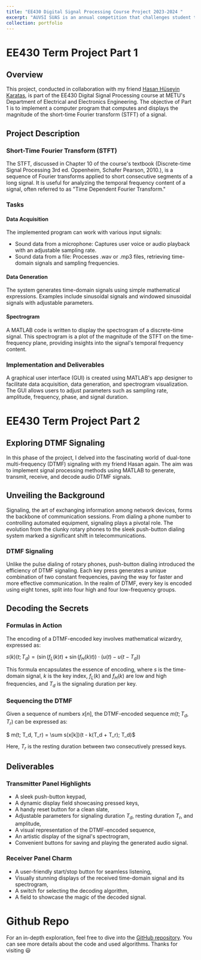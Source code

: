 ```yaml
---
title: "EE430 Digital Signal Processing Course Project 2023-2024 "
excerpt: "AUVSI SUAS is an annual competition that challenges student teams to design, build, and operate unmanned aerial vehicles (UAVs or drones). The competition typically involves a series of missions that test the capabilities of the teams' autonomous systems. These missions often include tasks such as autonomous flight, target identification, and payload delivery.<br/><img src='/images/dsp.png' width='600' height='450'>"
collection: portfolio
---
```



# EE430 Term Project Part 1

## Overview
This project, conducted in collaboration with my friend [Hasan Hüseyin Karatas](https://www.linkedin.com/in/hasan-huseyin-karatas/), is part of the EE430 Digital Signal Processing course at METU's Department of Electrical and Electronics Engineering. The objective of Part 1 is to implement a computer program that computes and displays the magnitude of the short-time Fourier transform (STFT) of a signal.

## Project Description

### Short-Time Fourier Transform (STFT)
The STFT, discussed in Chapter 10 of the course's textbook (Discrete-time Signal Processing 3rd ed. Oppenheim, Schafer Pearson, 2010.), is a sequence of Fourier transforms applied to short consecutive segments of a long signal. It is useful for analyzing the temporal frequency content of a signal, often referred to as "Time Dependent Fourier Transform."

### Tasks

#### Data Acquisition
The implemented program can work with various input signals:
- Sound data from a microphone: Captures user voice or audio playback with an adjustable sampling rate.
- Sound data from a file: Processes .wav or .mp3 files, retrieving time-domain signals and sampling frequencies.

#### Data Generation
The system generates time-domain signals using simple mathematical expressions. Examples include sinusoidal signals and windowed sinusoidal signals with adjustable parameters.

#### Spectrogram
A MATLAB code is written to display the spectrogram of a discrete-time signal. This spectrogram is a plot of the magnitude of the STFT on the time-frequency plane, providing insights into the signal's temporal frequency content.

### Implementation and Deliverables
A graphical user interface (GUI) is created using MATLAB's app designer to facilitate data acquisition, data generation, and spectrogram visualization. The GUI allows users to adjust parameters such as sampling rate, amplitude, frequency, phase, and signal duration.

# EE430 Term Project Part 2

## Exploring DTMF Signaling

In this phase of the project, I delved into the fascinating world of dual-tone multi-frequency (DTMF) signaling with my friend Hasan again. The aim was to implement signal processing methods using MATLAB to generate, transmit, receive, and decode audio DTMF signals.

## Unveiling the Background

Signaling, the art of exchanging information among network devices, forms the backbone of communication sessions. From dialing a phone number to controlling automated equipment, signaling plays a pivotal role. The evolution from the clunky rotary phones to the sleek push-button dialing system marked a significant shift in telecommunications.

### DTMF Signaling

Unlike the pulse dialing of rotary phones, push-button dialing introduced the efficiency of DTMF signaling. Each key press generates a unique combination of two constant frequencies, paving the way for faster and more effective communication. In the realm of DTMF, every key is encoded using eight tones, split into four high and four low-frequency groups.

## Decoding the Secrets

### Formulas in Action

The encoding of a DTMF-encoded key involves mathematical wizardry, expressed as:

$s(k)(t; T_d) = (\sin(f_L(k)t) + \sin(f_H(k)t)) \cdot (u(t) - u(t - T_d))$

This formula encapsulates the essence of encoding, where $s$ is the time-domain signal, $k$ is the key index, $f_L(k)$ and $f_H(k)$ are low and high frequencies, and $T_d$ is the signaling duration per key.

### Sequencing the DTMF

Given a sequence of numbers $x[n]$, the DTMF-encoded sequence $m(t; T_d, T_r)$ can be expressed as:

$ m(t; T_d, T_r) = \sum s(x[k])(t - k(T_d + T_r); T_d)$

Here, $T_r$ is the resting duration between two consecutively pressed keys.

## Deliverables

### Transmitter Panel Highlights

- A sleek push-button keypad,
- A dynamic display field showcasing pressed keys,
- A handy reset button for a clean slate,
- Adjustable parameters for signaling duration $T_d$, resting duration $T_r$, and amplitude,
- A visual representation of the DTMF-encoded sequence,
- An artistic display of the signal's spectrogram,
- Convenient buttons for saving and playing the generated audio signal.

### Receiver Panel Charm

- A user-friendly start/stop button for seamless listening,
- Visually stunning displays of the received time-domain signal and its spectrogram,
- A switch for selecting the decoding algorithm,
- A field to showcase the magic of the decoded signal.

# Github Repo

For an in-depth exploration, feel free to dive into the [GitHub repository](https://github.com/ahmetcankardes/EE430-Digital-Signal-Processing-METU-EEE-Project). You can see more details about the code and used algorithms. Thanks for visiting 😃
